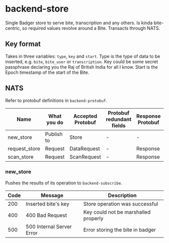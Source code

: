 # backend-store

Single Badger store to serve bite, transcription and any others. Is kinda bite-centric, so required values revolve around a Bite. Transacts through NATS.

## Key format

Takes in three variables: ```type```, ```key``` and ```start```. Type is the type of data to be inserted, e.g. ```bite```, ```bite_user``` or ```transcription```. Key could be some secret passphrase declaring you the Raj of British India for all I know. Start is the Epoch timestamp of the start of the Bite.

## NATS

Refer to protobuf definitions in ```backend-protobuf```.

| Name | What you do | Accepted Protobuf | Protobuf redundant fields | Response Protobuf | Response empty fields |
| ---- | ----------- | ----------------- | ------------------------- | ----------------- | --------------------- |
| new_store | Publish to | Store | - | - | - |
| request_store | Request | DataRequest | - | Response | client |
| scan_store | Request | ScanRequest | - | Response | client |


### new_store

Pushes the results of its operation to ```backend-subscribe```.

| Code | Message | Description |
| ---- | ------- | ----------- |
| 200 | Inserted bite's key | Store operation was successful |
| 400 | 400 Bad Request | Key could not be marshalled properly |
| 500 | 500 Internal Server Error | Error storing the bite in badger |
